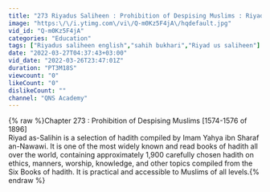 ```yaml
---
title: "273 Riyadus Saliheen : Prohibition of Despising Muslims : Riyad as Salihin Chapter 273 of 372"
image: "https:\/\/i.ytimg.com\/vi\/Q-m0Kz5F4jA\/hqdefault.jpg"
vid_id: "Q-m0Kz5F4jA"
categories: "Education"
tags: ["Riyadus saliheen english","sahih bukhari","Riyad us saliheen"]
date: "2022-03-27T04:37:43+03:00"
vid_date: "2022-03-26T23:47:01Z"
duration: "PT3M18S"
viewcount: "0"
likeCount: "0"
dislikeCount: ""
channel: "QNS Academy"
---
```

{% raw %}Chapter 273 : Prohibition of Despising Muslims [1574-1576 of 1896]<br />Riyad as-Salihin is a selection of hadith compiled by Imam Yahya ibn Sharaf an-Nawawi. It is one of the most widely known and read books of hadith all over the world, containing approximately 1,900 carefully chosen hadith on ethics, manners, worship, knowledge, and other topics compiled from the Six Books of hadith. It is practical and accessible to Muslims of all levels.{% endraw %}
